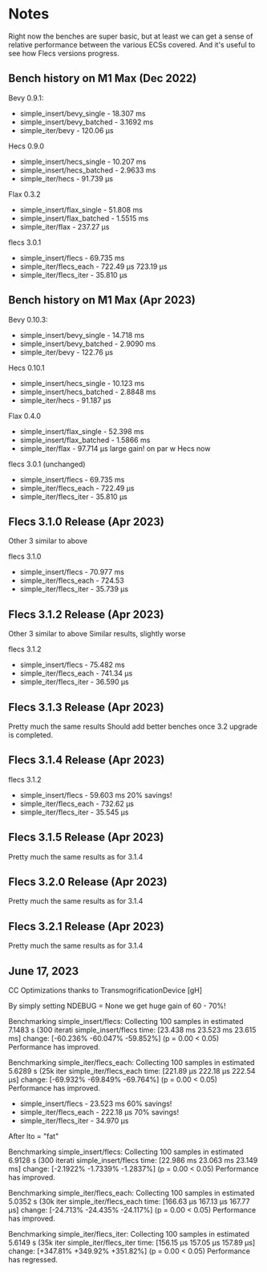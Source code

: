 # Notes

Right now the benches are super basic, but at least we can get a sense of relative performance between the various ECSs covered. And it's useful to see how Flecs versions progress.

## Bench history on M1 Max (Dec 2022)

Bevy 0.9.1:
- simple_insert/bevy_single - 18.307 ms
- simple_insert/bevy_batched - 3.1692 ms
- simple_iter/bevy - 120.06 µs

Hecs 0.9.0
- simple_insert/hecs_single - 10.207 ms 
- simple_insert/hecs_batched - 2.9633 ms
- simple_iter/hecs - 91.739 µs

Flax 0.3.2
- simple_insert/flax_single - 51.808 ms 
- simple_insert/flax_batched - 1.5515 ms
- simple_iter/flax - 237.27 µs

flecs 3.0.1
- simple_insert/flecs - 69.735 ms
- simple_iter/flecs_each - 722.49 µs 723.19 µs
- simple_iter/flecs_iter - 35.810 µs

## Bench history on M1 Max (Apr 2023)

Bevy 0.10.3:
- simple_insert/bevy_single - 14.718 ms
- simple_insert/bevy_batched - 2.9090 ms
- simple_iter/bevy - 122.76 µs

Hecs 0.10.1
- simple_insert/hecs_single - 10.123 ms 
- simple_insert/hecs_batched - 2.8848 ms
- simple_iter/hecs - 91.187 µs

Flax 0.4.0
- simple_insert/flax_single - 52.398 ms 
- simple_insert/flax_batched - 1.5866 ms
- simple_iter/flax - 97.714 µs	large gain! on par w Hecs now

flecs 3.0.1 (unchanged)
- simple_insert/flecs - 69.735 ms
- simple_iter/flecs_each - 722.49 µs
- simple_iter/flecs_iter - 35.810 µs

## Flecs 3.1.0 Release (Apr 2023)
Other 3 similar to above

flecs 3.1.0
- simple_insert/flecs - 70.977 ms
- simple_iter/flecs_each - 724.53
- simple_iter/flecs_iter - 35.739 µs

## Flecs 3.1.2 Release (Apr 2023)
Other 3 similar to above
Similar results, slightly worse

flecs 3.1.2
- simple_insert/flecs - 75.482 ms
- simple_iter/flecs_each - 741.34 µs
- simple_iter/flecs_iter - 36.590 µs

## Flecs 3.1.3 Release (Apr 2023)
Pretty much the same results
Should add better benches once 3.2 upgrade is completed.

## Flecs 3.1.4 Release (Apr 2023)
flecs 3.1.2
- simple_insert/flecs - 59.603 ms		20% savings!
- simple_iter/flecs_each - 732.62 µs
- simple_iter/flecs_iter - 35.545 µs

## Flecs 3.1.5 Release (Apr 2023)
Pretty much the same results as for 3.1.4

## Flecs 3.2.0 Release (Apr 2023)
Pretty much the same results as for 3.1.4

## Flecs 3.2.1 Release (Apr 2023)
Pretty much the same results as for 3.1.4

## June 17, 2023
CC Optimizations thanks to TransmogrificationDevice [gH]

By simply setting NDEBUG = None we get huge gain of 60 - 70%!

Benchmarking simple_insert/flecs: Collecting 100 samples in estimated 7.1483 s (300 iterati
simple_insert/flecs     time:   [23.438 ms 23.523 ms 23.615 ms]
                        change: [-60.236% -60.047% -59.852%] (p = 0.00 < 0.05)
                        Performance has improved.

Benchmarking simple_iter/flecs_each: Collecting 100 samples in estimated 5.6289 s (25k iter
simple_iter/flecs_each  time:   [221.89 µs 222.18 µs 222.54 µs]
                        change: [-69.932% -69.849% -69.764%] (p = 0.00 < 0.05)
                        Performance has improved.

- simple_insert/flecs - 23.523 ms		60% savings!
- simple_iter/flecs_each - 222.18 µs	70% savings!
- simple_iter/flecs_iter - 34.970 µs

After lto = "fat"

Benchmarking simple_insert/flecs: Collecting 100 samples in estimated 6.9128 s (300 iterati
simple_insert/flecs     time:   [22.986 ms 23.063 ms 23.149 ms]
                        change: [-2.1922% -1.7339% -1.2837%] (p = 0.00 < 0.05)
                        Performance has improved.

Benchmarking simple_iter/flecs_each: Collecting 100 samples in estimated 5.0352 s (30k iter
simple_iter/flecs_each  time:   [166.63 µs 167.13 µs 167.77 µs]
                        change: [-24.713% -24.435% -24.117%] (p = 0.00 < 0.05)
                        Performance has improved.

Benchmarking simple_iter/flecs_iter: Collecting 100 samples in estimated 5.6149 s (35k iter
simple_iter/flecs_iter  time:   [156.15 µs 157.05 µs 157.89 µs]
                        change: [+347.81% +349.92% +351.82%] (p = 0.00 < 0.05)
                        Performance has regressed.
